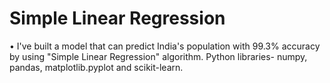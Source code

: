 # Simple Linear Regression
• I've built a model that can predict India's population with 99.3% accuracy by using "Simple Linear Regression" algorithm. 
Python libraries- numpy, pandas, matplotlib.pyplot and scikit-learn. 
